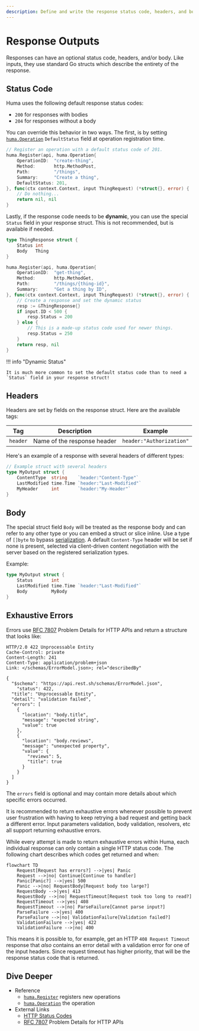 ```yaml
---
description: Define and write the response status code, headers, and body.
---
```


# Response Outputs

Responses can have an optional status code, headers, and/or body. Like inputs, they use standard Go structs which describe the entirety of the response.

## Status Code

Huma uses the following default response status codes:

-   `200` for responses with bodies
-   `204` for responses without a body

You can override this behavior in two ways. The first, is by setting [`huma.Operation`](https://pkg.go.dev/github.com/danielgtaylor/huma/v2#Operation) `DefaultStatus` field at operation registration time.

```go title="code.go"
// Register an operation with a default status code of 201.
huma.Register(api, huma.Operation{
	OperationID:  "create-thing",
	Method:       http.MethodPost,
	Path:         "/things",
	Summary:      "Create a thing",
	DefaultStatus: 201,
}, func(ctx context.Context, input ThingRequest) (*struct{}, error) {
	// Do nothing...
	return nil, nil
}
```

Lastly, if the response code needs to be **dynamic**, you can use the special `Status` field in your response struct. This is not recommended, but is available if needed.

```go title="code.go"
type ThingResponse struct {
	Status int
	Body   Thing
}

huma.Register(api, huma.Operation{
	OperationID:  "get-thing",
	Method:       http.MethodGet,
	Path:         "/things/{thing-id}",
	Summary:      "Get a thing by ID",
}, func(ctx context.Context, input ThingRequest) (*struct{}, error) {
	// Create a response and set the dynamic status
	resp := &ThingResponse{}
	if input.ID < 500 {
		resp.Status = 200
	} else {
		// This is a made-up status code used for newer things.
		resp.Status = 250
	}
	return resp, nil
}
```

!!! info "Dynamic Status"

    It is much more common to set the default status code than to need a `Status` field in your response struct!

## Headers

Headers are set by fields on the response struct. Here are the available tags:

| Tag      | Description                 | Example                  |
| -------- | --------------------------- | ------------------------ |
| `header` | Name of the response header | `header:"Authorization"` |

Here's an example of a response with several headers of different types:

```go title="code.go"
// Example struct with several headers
type MyOutput struct {
	ContentType  string    `header:"Content-Type"`
	LastModified time.Time `header:"Last-Modified"`
	MyHeader     int       `header:"My-Header"`
}
```

## Body

The special struct field `Body` will be treated as the response body and can refer to any other type or you can embed a struct or slice inline. Use a type of `[]byte` to bypass [serialization](./response-serialization.md). A default `Content-Type` header will be set if none is present, selected via client-driven content negotiation with the server based on the registered serialization types.

Example:

```go title="code.go"
type MyOutput struct {
	Status       int
	LastModified time.Time `header:"Last-Modified"`
	Body         MyBody
}
```

## Exhaustive Errors

Errors use [RFC 7807](https://tools.ietf.org/html/rfc7807) Problem Details for HTTP APIs and return a structure that looks like:

```http title="HTTP Response"
HTTP/2.0 422 Unprocessable Entity
Cache-Control: private
Content-Length: 241
Content-Type: application/problem+json
Link: </schemas/ErrorModel.json>; rel="describedBy"

{
  "$schema": "https://api.rest.sh/schemas/ErrorModel.json",
	"status": 422,
  "title": "Unprocessable Entity",
  "detail": "validation failed",
  "errors": [
    {
      "location": "body.title",
      "message": "expected string",
      "value": true
    },
    {
      "location": "body.reviews",
      "message": "unexpected property",
      "value": {
        "reviews": 5,
        "title": true
      }
    }
  ]
}
```

The `errors` field is optional and may contain more details about which specific errors occurred.

It is recommended to return exhaustive errors whenever possible to prevent user frustration with having to keep retrying a bad request and getting back a different error. Input parameters validation, body validation, resolvers, etc all support returning exhaustive errors.

While every attempt is made to return exhaustive errors within Huma, each individual response can only contain a single HTTP status code. The following chart describes which codes get returned and when:

```mermaid
flowchart TD
	Request[Request has errors?] -->|yes| Panic
	Request -->|no| Continue[Continue to handler]
	Panic[Panic?] -->|yes| 500
	Panic -->|no| RequestBody[Request body too large?]
	RequestBody -->|yes| 413
	RequestBody -->|no| RequestTimeout[Request took too long to read?]
	RequestTimeout -->|yes| 408
	RequestTimeout -->|no| ParseFailure[Cannot parse input?]
	ParseFailure -->|yes| 400
	ParseFailure -->|no| ValidationFailure[Validation failed?]
	ValidationFailure -->|yes| 422
	ValidationFailure -->|no| 400
```

This means it is possible to, for example, get an HTTP `408 Request Timeout` response that _also_ contains an error detail with a validation error for one of the input headers. Since request timeout has higher priority, that will be the response status code that is returned.

## Dive Deeper

-   Reference
    -   [`huma.Register`](https://pkg.go.dev/github.com/danielgtaylor/huma/v2#Register) registers new operations
    -   [`huma.Operation`](https://pkg.go.dev/github.com/danielgtaylor/huma/v2#Operation) the operation
-   External Links
    -   [HTTP Status Codes](https://developer.mozilla.org/en-US/docs/Web/HTTP/Status)
    -   [RFC 7807](https://tools.ietf.org/html/rfc7807) Problem Details for HTTP APIs
